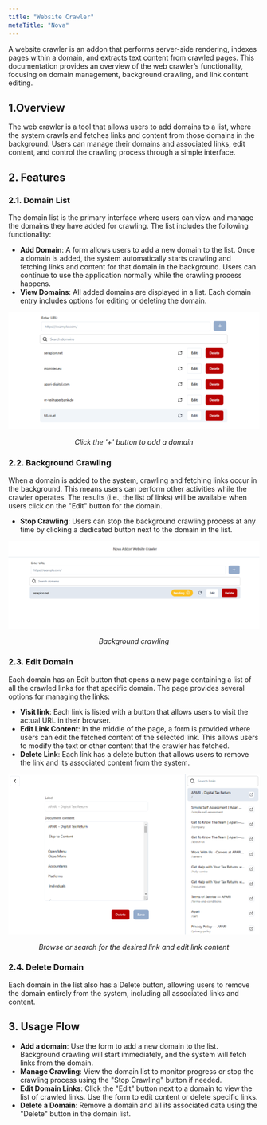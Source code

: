 ```yaml
---
title: "Website Crawler"
metaTitle: "Nova"
---
```


A website crawler is an addon that performs server-side rendering, indexes pages within a domain, and extracts text content from crawled pages. This documentation provides an overview of the web crawler’s functionality, focusing on domain management, background crawling, and link content editing.

## 1.Overview
The web crawler is a tool that allows users to add domains to a list, where the system crawls and fetches links and content from those domains in the background. Users can manage their domains and associated links, edit content, and control the crawling process through a simple interface.

## 2. Features

### 2.1. Domain List
The domain list is the primary interface where users can view and manage the domains they have added for crawling. The list includes the following functionality:
- **Add Domain**: A form allows users to add a new domain to the list. Once a domain is added, the system automatically starts crawling and fetching links and content for that domain in the background. Users can continue to use the application normally while the crawling process happens.
- **View Domains**: All added domains are displayed in a list. Each domain entry includes options for editing or deleting the domain.

<div style="text-align: center;">
  <img src="../images/domain-list.png" alt="Add Domain. Domain list." />
  <p><em>Click the '+' button to add a domain</em></p>
</div>


### 2.2. Background Crawling
When a domain is added to the system, crawling and fetching links occur in the background. This means users can perform other activities while the crawler operates. The results (i.e., the list of links) will be available when users click on the "Edit" button for the domain.
- **Stop Crawling**: Users can stop the background crawling process at any time by clicking a dedicated button next to the domain in the list.

<div style="text-align: center;">

  <img src="../images/background-crawling.png" alt="Background crawling" />

  <p><em>Background crawling</em></p>

</div>


### 2.3. Edit Domain
Each domain has an Edit button that opens a new page containing a list of all the crawled links for that specific domain. The page provides several options for managing the links:
- **Visit link**: Each link is listed with a button that allows users to visit the actual URL in their browser.
- **Edit Link Content**: In the middle of the page, a form is provided where users can edit the fetched content of the selected link. This allows users to modify the text or other content that the crawler has fetched.
- **Delete Link**: Each link has a delete button that allows users to remove the link and its associated content from the system.

<div style="text-align: center;">
  <img src="../images/link-list-link-form.png" alt="Link list and edit link content" />
  <p><em>Browse or search for the desired link and edit link content</em></p>
</div>


### 2.4. Delete Domain
Each domain in the list also has a Delete button, allowing users to remove the domain entirely from the system, including all associated links and content.

## 3. Usage Flow
- **Add a domain**: Use the form to add a new domain to the list. Background crawling will start immediately, and the system will fetch links from the domain.
- **Manage Crawling**: View the domain list to monitor progress or stop the crawling process using the "Stop Crawling" button if needed.
- **Edit Domain Links**: Click the "Edit" button next to a domain to view the list of crawled links. Use the form to edit content or delete specific links.
- **Delete a Domain**: Remove a domain and all its associated data using the "Delete" button in the domain list.
